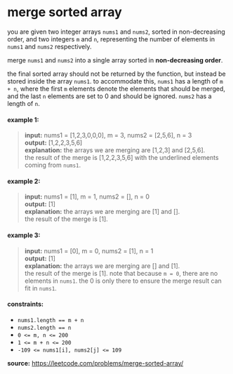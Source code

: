 # merge sorted array
you are given two integer arrays `nums1` and `nums2`, sorted in non-decreasing order, and two integers `m` and `n`, representing the number of elements in `nums1` and `nums2` respectively.

merge `nums1` and `nums2` into a single array sorted in **non-decreasing order**.

the final sorted array should not be returned by the function, but instead be stored inside the array `nums1`. 
to accommodate this, `nums1` has a length of `m + n`, where the first `m` elements denote the elements that should be merged, and the last `n` elements are set to 0 and should be ignored. 
`nums2` has a length of `n`.

#### example 1:
> **input:** nums1 = [1,2,3,0,0,0], m = 3, nums2 = [2,5,6], n = 3  
> **output:** [1,2,2,3,5,6]  
> **explanation:** the arrays we are merging are [1,2,3] and [2,5,6].  
the result of the merge is [1,2,2,3,5,6] with the underlined elements coming from `nums1`.

#### example 2:
> **input:** nums1 = [1], m = 1, nums2 = [], n = 0  
> **output:** [1]  
> **explanation:** the arrays we are merging are [1] and [].  
the result of the merge is [1].

#### example 3:
> **input:** nums1 = [0], m = 0, nums2 = [1], n = 1  
> **output:** [1]  
> **explanation:** the arrays we are merging are [] and [1].  
the result of the merge is [1].
> note that because `m = 0`, there are no elements in `nums1`. the 0 is only there to ensure the merge result can fit in `nums1`.

#### constraints:
* `nums1.length == m + n`
* `nums2.length == n`
* `0 <= m, n <= 200`
* `1 <= m + n <= 200`
* `-109 <= nums1[i], nums2[j] <= 109`

**source:** https://leetcode.com/problems/merge-sorted-array/
